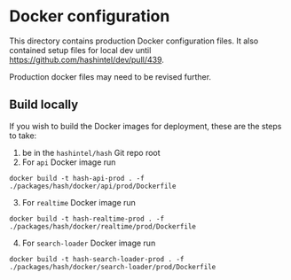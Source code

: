 # Docker configuration

This directory contains production Docker configuration files.
It also contained setup files for local dev until https://github.com/hashintel/dev/pull/439.

Production docker files may need to be revised further.

## Build locally

If you wish to build the Docker images for deployment, these are the steps to take:

1.  be in the `hashintel/hash` Git repo root
2.  For `api` Docker image run

```shell
docker build -t hash-api-prod . -f ./packages/hash/docker/api/prod/Dockerfile
```

3.  For `realtime` Docker image run

```shell
docker build -t hash-realtime-prod . -f ./packages/hash/docker/realtime/prod/Dockerfile
```

4.  For `search-loader` Docker image run

```shell
docker build -t hash-search-loader-prod . -f ./packages/hash/docker/search-loader/prod/Dockerfile
```
